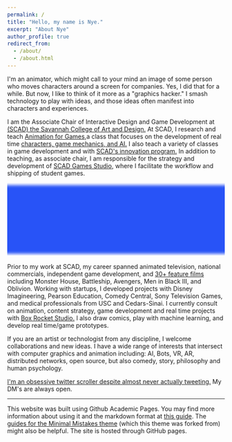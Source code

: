 ```yaml
---
permalink: /
title: "Hello, my name is Nye."
excerpt: "About Nye"
author_profile: true
redirect_from:
  - /about/
  - /about.html
---
```

I'm an animator, which might call to your mind an image of some person who moves characters around a screen for companies. Yes, I did that for a while. But now, I like to think of it more as a "graphics hacker." I smash technology to play with ideas, and those ideas often manifest into characters and experiences. 

I am the Associate Chair of Interactive Design and Game Development at [(SCAD) the Savannah College of Art and Design.](https://www.scad.edu/academics/programs/interactive-design-and-game-development) At SCAD, I research and teach [Animation for Games,](http://blog.scad.edu/nwarburt)a class that focuses on the development of real time [characters, game mechanics, and AI.](https://docs.unrealengine.com/en-US/AnimatingObjects/SkeletalMeshAnimation/StateMachines/Overview/index.html) I also teach a variety of classes in game development and with [SCAD's innovation program.](https://www.scad.edu/about/scadpro) In addition to teaching, as associate chair, I am responsible for the strategy and development of [SCAD Games Studio,](https://scaditgm.blog/scad-games-studio/) where I facilitate the workflow and shipping of student games.

![](images\image-across-post.jpg)

Prior to my work at SCAD, my career spanned animated television, national commercials, independent game development, and [30+ feature films](https://www.imdb.com/name/nm1100970/) including Monster House, Battleship, Avengers, Men in Black III, and Oblivion. Working with startups, I developed projects with Disney Imagineering, Pearson Education, Comedy Central, Sony Television Games, and medical professionals from USC and Cedars-Sinai. I currently consult on animation, content strategy, game development and real time projects with [Box Rocket Studio.](https://boxrocket.studio) I also draw comics, play with machine learning, and develop real time/game prototypes.

If you are an artist or technologist from any discipline, I welcome collaborations and new ideas.
I have a wide range of interests that intersect with computer graphics and animation including: AI, Bots, VR, AR, distributed networks, open source, but also
comedy, story, philosophy and human psychology.

[I'm an obsessive twitter scroller despite almost never actually tweeting.](https://twitter.com/nyewarburton) My DM's are always open.

------
This website was built using Github Academic Pages. You may find more information about using it and the markdown format at [this guide](https://academicpages.github.io/markdown/). The [guides for the Minimal Mistakes theme](https://mmistakes.github.io/minimal-mistakes/docs/configuration/) (which this theme was forked from) might also be helpful. The site is hosted through GitHub pages.
